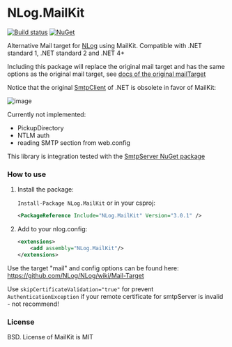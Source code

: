 # NLog.MailKit

[![Build status](https://ci.appveyor.com/api/projects/status/nuh3pkael8ltd4bq/branch/master?svg=true)](https://ci.appveyor.com/project/nlog/nlog-mailkit/branch/master)
[![NuGet](https://img.shields.io/nuget/v/NLog.MailKit.svg)](https://www.nuget.org/packages/NLog.MailKit)

Alternative Mail target for [NLog](https://github.com/nlog/nlog) using MailKit. Compatible with .NET standard 1, .NET standard 2 and .NET 4+

Including this package will replace the original mail target and has the
same options as the original mail target, see [docs of the original mailTarget](https://github.com/NLog/NLog/wiki/Mail-Target)

Notice that the original [SmtpClient](https://docs.microsoft.com/en-us/dotnet/api/system.net.mail.smtpclient) of .NET is obsolete in favor of MailKit:

![image](https://user-images.githubusercontent.com/5808377/44685633-351b0600-aa4c-11e8-9eec-48dd9fadb963.png)



Currently not implemented:

- PickupDirectory
- NTLM auth
- reading SMTP section from web.config

This library is integration tested with the [SmtpServer NuGet package](https://www.nuget.org/packages/SmtpServer/)


### How to use

1) Install the package: 

    `Install-Package NLog.MailKit` or in your csproj:

    ```xml
    <PackageReference Include="NLog.MailKit" Version="3.0.1" />
    ```

2) Add to your nlog.config:

    ```xml
    <extensions>
        <add assembly="NLog.MailKit"/>
    </extensions>
    ```

Use the target "mail"
and config options can be found here: https://github.com/NLog/NLog/wiki/Mail-Target

Use `skipCertificateValidation="true"` for prevent `AuthenticationException` if your remote certificate for smtpServer is invalid - not recommend! 





### License
BSD. License of MailKit is MIT

